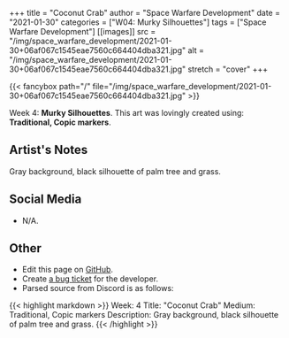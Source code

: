 +++
title =       "Coconut Crab"
author =      "Space Warfare Development"
date =        "2021-01-30"
categories =  ["W04: Murky Silhouettes"]
tags =        ["Space Warfare Development"]
[[images]]
                      src = "/img/space_warfare_development/2021-01-30+06af067c1545eae7560c664404dba321.jpg"
                      alt = "/img/space_warfare_development/2021-01-30+06af067c1545eae7560c664404dba321.jpg"
                      stretch = "cover"
+++


{{< fancybox path="/" file="/img/space_warfare_development/2021-01-30+06af067c1545eae7560c664404dba321.jpg" >}}


Week 4: **Murky Silhouettes**. This art was lovingly created using: **Traditional, Copic markers**.

## Artist's Notes

Gray background, black silhouette of palm tree and grass.

## Social Media

- N/A.

## Other

- Edit this page on [GitHub](https://github.com/teaminkling/web-refresh/edit/main/blog/content/blog/space-warfare-development-week-4-36dc.md).
- Create [a bug ticket](https://github.com/teaminkling/web-refresh/issues/new?assignees=&labels=bug&template=problem-report.md&title=) for the developer.
- Parsed source from Discord is as follows:

{{< highlight markdown >}}
Week:           4
Title:              "Coconut Crab"
Medium:       Traditional, Copic markers
Description:  Gray background, black silhouette of palm tree and grass.
{{< /highlight >}}